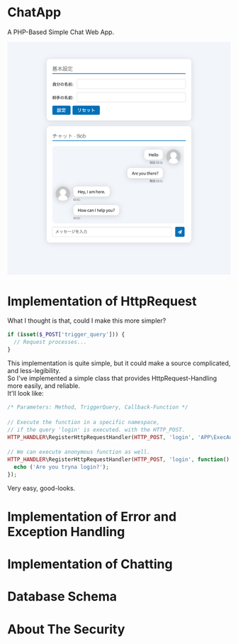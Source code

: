 # ChatApp
A PHP-Based Simple Chat Web App.

![IMAGE](chatsapp.png)

# Implementation of HttpRequest

What I thought is that, could I make this more simpler?

```php
if (isset($_POST['trigger_query'])) {
  // Request processes...
}
```

This implementation is quite simple, but it could make a source complicated, and less-legibility.  
So I've implemented a simple class that provides HttpRequest-Handling more easily, and reliable.  
It'll look like:

```php
/* Parameters: Method, TriggerQuery, Callback-Function */

// Execute the function in a specific namespace,
// if the query 'login' is executed. with the HTTP_POST.
HTTP_HANDLER\RegisterHttpRequestHandler(HTTP_POST, 'login', 'APP\ExecAuthenticate');

// We can execute anonymous function as well.
HTTP_HANDLER\RegisterHttpRequestHandler(HTTP_POST, 'login', function() {
  echo ('Are you tryna login?');
});
```

Very easy, good-looks.

# Implementation of Error and Exception Handling

# Implementation of Chatting

# Database Schema

# About The Security
